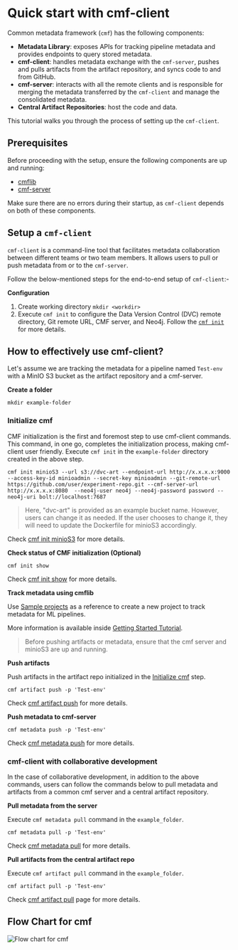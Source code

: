 # Quick start with cmf-client
Common metadata framework (`cmf`) has the following components:

- **Metadata Library**: exposes APIs for tracking pipeline metadata and provides endpoints to query stored metadata.
- **cmf-client**: handles metadata exchange with the `cmf-server`, pushes and pulls artifacts from the artifact repository, and syncs code to and from GitHub.
- **cmf-server**: interacts with all the remote clients and is responsible for merging the metadata transferred by the `cmf-client` and manage the consolidated metadata.
- **Central Artifact Repositories**: host the code and data.

This tutorial walks you through the process of setting up the `cmf-client`.

## Prerequisites 
Before proceeding with the setup, ensure the following components are up and running:

- [cmflib](../setup/index.md/#install-cmf-library-ie-cmflib)
- [cmf-server](../setup/index.md/#install-cmf-server)

Make sure there are no errors during their startup, as `cmf-client` depends on both of these components.

## Setup a `cmf-client`
`cmf-client` is a command-line tool that facilitates metadata collaboration between different teams or two team members. It allows users to pull or push metadata from or to the `cmf-server`.

Follow the below-mentioned steps for the end-to-end setup of `cmf-client`:-

**Configuration**

1. Create working directory `mkdir <workdir>`
2. Execute `cmf init` to configure the Data Version Control (DVC) remote directory, Git remote URL, CMF server, and Neo4j. Follow the [`cmf init`](./cmf_client_commands.md/#cmf-init) for more details.


## How to effectively use cmf-client?

Let's assume we are tracking the metadata for a pipeline named `Test-env` with a MinIO S3 bucket as the artifact repository and a cmf-server.

**Create a folder**
```
mkdir example-folder
```

### Initialize cmf

CMF initialization is the first and foremost step to use cmf-client commands. This command, in one go, completes the initialization process, making cmf-client user friendly. Execute `cmf init` in the `example-folder` directory created in the above step.
```
cmf init minioS3 --url s3://dvc-art --endpoint-url http://x.x.x.x:9000 --access-key-id minioadmin --secret-key minioadmin --git-remote-url https://github.com/user/experiment-repo.git --cmf-server-url http://x.x.x.x:8080  --neo4j-user neo4j --neo4j-password password --neo4j-uri bolt://localhost:7687
```
> Here, "dvc-art" is provided as an example bucket name. However, users can change it as needed. If the user chooses to change it, they will need to update the Dockerfile for minioS3 accordingly.

Check [cmf init minioS3](./cmf_client_commands.md/#cmf-init-minios3) for more details.

**Check status of CMF initialization (Optional)**
```
cmf init show
```
Check [cmf init show](./cmf_client_commands.md/#cmf-init-show) for more details.

**Track metadata using cmflib**

Use [Sample projects](https://github.com/HewlettPackard/cmf/blob/master/examples/example-get-started/README.md) as a reference to create a new project to track metadata for ML pipelines.

More information is available inside [Getting Started Tutorial](../examples/getting_started.md).


> Before pushing artifacts or metadata, ensure that the cmf server and minioS3 are up and running.


**Push artifacts**

Push artifacts in the artifact repo initialized in the [Initialize cmf](#initialize-cmf) step.
```
cmf artifact push -p 'Test-env'
```
Check [cmf artifact push](./cmf_client_commands.md/#cmf-artifact-push) for more details.

**Push metadata to cmf-server**
```
cmf metadata push -p 'Test-env'
```
Check [cmf metadata push](./cmf_client_commands.md/#cmf-metadata-push) for more details.

### cmf-client with collaborative development
In the case of collaborative development, in addition to the above commands, users can follow the commands below to pull metadata and artifacts from a common cmf server and a central artifact repository.

**Pull metadata from the server**

Execute `cmf metadata pull` command in the `example_folder`.
```
cmf metadata pull -p 'Test-env'
```
Check [cmf metadata pull](./cmf_client_commands.md/#cmf-metadata-pull) for more details.

**Pull artifacts from the central artifact repo**

Execute `cmf artifact pull` command in the `example_folder`.
```
cmf artifact pull -p 'Test-env'
```
Check [cmf artifact pull](./cmf_client_commands.md/#cmf-artifact-pull) page for more details.

## Flow Chart for cmf
<img src="./../../assets/flow_chart_cmf.jpg" alt="Flow chart for cmf" style="display: block; margin: 0 auto" />
